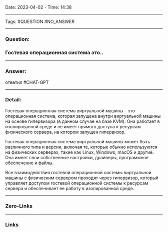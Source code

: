 Date: 2023-04-02 - Time: 14:38
___
Tags: #QUESTION #NO_ANSWER
___
### Question:
### Гостевая операционная система это..
___
### Answer:
ответил #CHAT-GPT
___
### Detail:
Гостевая операционная система виртуальной машины - это операционная система, которая запущена внутри виртуальной машины на основе гипервизора (в данном случае на базе KVM). Она работает в изолированной среде и не имеет прямого доступа к ресурсам физического сервера, на котором запущен гипервизор.

Гостевая операционная система виртуальной машины может быть различного типа и версии, включая те, которые обычно используются на физических серверах, такие как Linux, Windows, macOS и другие. Она имеет свои собственные настройки, драйверы, программное обеспечение и файлы.

Все взаимодействия гостевой операционной системы виртуальной машины с физическим сервером проходят через гипервизор, который управляет доступом гостевой операционной системы к ресурсам сервера и обеспечивает ее работу в изолированной среде.
___
### Zero-Links

___
### Links

